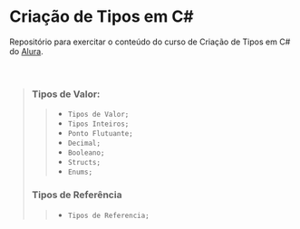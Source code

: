 # Criação de Tipos em C#

Repositório para exercitar o conteúdo do curso de Criação de Tipos em C# do [Alura](https://alura.com.br).
<br/><br/><br/>

>### **Tipos de Valor**:
>> - `Tipos de Valor;`
>> - `Tipos Inteiros;`
>> - `Ponto Flutuante;`
>> - `Decimal;`
>> - `Booleano;`
>> - `Structs;`
>> - `Enums;`
>### **Tipos de Referência**
>> - `Tipos de Referencia;`


